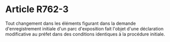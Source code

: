 # Article R762-3

Tout changement dans les éléments figurant dans la demande d'enregistrement initiale d'un parc d'exposition fait l'objet d'une déclaration modificative au préfet dans des conditions identiques à la procédure initiale.
